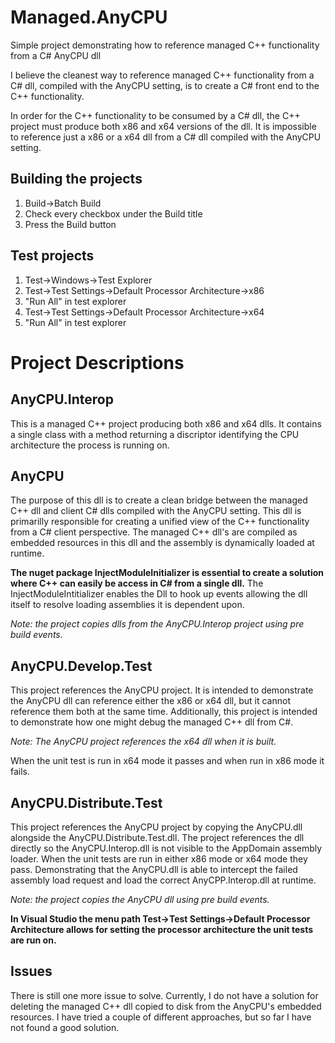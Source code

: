 # Managed.AnyCPU
Simple project demonstrating how to reference managed C++ functionality from a C# AnyCPU dll

I believe the cleanest way to reference managed C++ functionality from a C# dll, compiled with the AnyCPU setting, is to create a C# front end to the C++ functionality. 

In order for the C++ functionality to be consumed by a C# dll, the C++ project must produce both x86 and x64 versions of the dll. It is impossible to reference just a x86 or  a x64 dll from a C# dll compiled with the AnyCPU setting.

## Building the projects
1. Build->Batch Build
2. Check every checkbox under the Build title
3. Press the Build button

## Test projects
1. Test->Windows->Test Explorer
2. Test->Test Settings->Default Processor Architecture->x86
3. "Run All" in test explorer
4. Test->Test Settings->Default Processor Architecture->x64
5. "Run All" in test explorer

# Project Descriptions
## AnyCPU.Interop
This is a managed C++ project producing both x86 and x64 dlls. It contains a single class with a method returning a discriptor identifying the CPU architecture the process is running on.

## AnyCPU
The purpose of this dll is to create a clean bridge between the managed C++ dll and client C# dlls compiled with the AnyCPU setting. This dll is primarilly responsible for creating a unified view of the C++ functionality from a C# client perspective. The managed C++ dll's are compiled as embedded resources in this dll and the assembly is dynamically loaded at runtime. 

**The nuget package InjectModuleInitializer is essential to create a solution where C++ can easily be access in C# from a single dll.**
The InjectModuleIntitializer enables the Dll to hook up events allowing the dll itself to resolve loading assemblies it is dependent upon.

*Note: the project copies dlls from the AnyCPU.Interop project using pre build events.*

## AnyCPU.Develop.Test
This project references the AnyCPU project. It is intended to demonstrate the AnyCPU dll can reference either the x86 or x64 dll, but it cannot reference them both at the same time. Additionally, this project is intended to demonstrate how one might debug the managed C++ dll from C#.

*Note: The AnyCPU project references the x64 dll when it is built.*

When the unit test is run in x64 mode it passes and when run in x86 mode it fails.

## AnyCPU.Distribute.Test
This project references the AnyCPU project by copying the AnyCPU.dll alongside the AnyCPU.Distribute.Test.dll. The project references the dll directly so the AnyCPU.Interop.dll is not visible to the AppDomain assembly loader. When the unit tests are run in either x86 mode or x64 mode they pass. Demonstrating that the AnyCPU.dll is able to intercept the failed assembly load request and load the correct AnyCPP.Interop.dll at runtime.

*Note: the project copies the AnyCPU dll using pre build events.*

**In Visual Studio the menu path Test->Test Settings->Default Processor Architecture allows for setting the processor architecture the unit tests are run on.**

## Issues
There is still one more issue to solve. Currently, I do not have a solution for deleting the managed C++ dll copied to disk from the AnyCPU's embedded resources. I have tried a couple of different approaches, but so far I have not found a good solution.